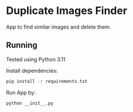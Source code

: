 # Duplicate Images Finder

App to find similar images and delete them.

## Running

Tested using Python 3.11

Install dependencies:

```bash
pip install -r requirements.txt
```

Run App by:

```bash
python __init__.py
```
